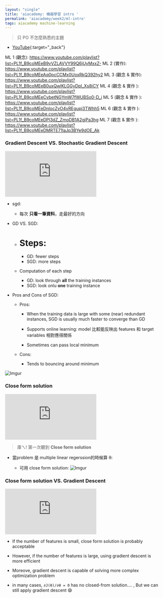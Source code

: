 ```yaml
---
layout: "single"
title: 'aiacademy: 機器學習 intro '
permalink: 'aiacademy/week2/ml-intro'
tags: aiacademy machine-learning
---
```


> 只 PO 不怎麼熟悉的主題

- [YouTube](https://www.youtube.com/playlist?list=PL1f_B9coMEeB9vVZLAVVY99Q6jUyMxxZ-){:target="_back"}


ML 1 (觀念): https://www.youtube.com/playlist?list=PL1f_B9coMEeB9vVZLAVVY99Q6jUyMxxZ-
ML 2 (實作): https://www.youtube.com/playlist?list=PL1f_B9coMEeAq0pcCCMx0UoxRkQ392hy2
ML 3 (觀念 & 實作): https://www.youtube.com/playlist?list=PL1f_B9coMEeB0uxQwlKLGGyDpI_Xs8iCY
ML 4 (觀念 & 實作 ): https://www.youtube.com/playlist?list=PL1f_B9coMEeCvbetNGYmW7fWUBSo0-D_i
ML 5 (觀念 & 實作 ): https://www.youtube.com/playlist?list=PL1f_B9coMEeDnlocZvO4vREgupj3TWhh5
ML 6 (觀念 & 實作 ): https://www.youtube.com/playlist?list=PL1f_B9coMEeDPl3dZ_ZmoDB1A2gjPa3hg
ML 7 (觀念 & 實作 ): https://www.youtube.com/playlist?list=PL1f_B9coMEeDMRTE71laJp3BYe9dOE_Ak


### Gradient Descent VS. Stochastic Gradient Descent

<iframe src="https://www.youtube.com/embed/93BIDobkD5A" frameborder="0" allow="accelerometer; autoplay; encrypted-media; gyroscope; picture-in-picture" allowfullscreen></iframe>


- sgd:
   - 每次 __只看一筆資料__，走最好的方向

- GD VS. SGD:
   
   - # Steps:
      
      - GD: fewer steps
      - SGD: more steps

  - Computation of each step

     - GD: look through __all__ the training instances 
     - SGD: look onlu __one__ training instance

- Pros and Cons of SGD:

   - Pros:
      - When the training data is large with some (near) redundant instances, SGD is usually much faster to converge than GD

      - Supports online learning: model 比較能反映出 features 和 target variables 相對應得關係

      - Sometimes can pass local minimum

   - Cons:
      
      - Tends to bouncing around minimum


![Imgur](https://i.imgur.com/gTASud6.gif)


### Close form solution

<iframe src="https://www.youtube.com/embed/8Wn2jTR7YUw" frameborder="0" allow="accelerometer; autoplay; encrypted-media; gyroscope; picture-in-picture" allowfullscreen></iframe>

> 庫ㄟ! 第一次聽到 __Close form solution__

- 當problem 是 multiple linear regerssion的時候算 θ: 
   
   - 可用 close form solution:
   ![Imgur](https://i.imgur.com/7J04maK.gif)


### Close form solution VS. Gradient Descent

<iframe src="https://www.youtube.com/embed/BL-KCFlCqFI" frameborder="0" allow="accelerometer; autoplay; encrypted-media; gyroscope; picture-in-picture" allowfullscreen></iframe>


- If the number of features is small, close form solution is probably acceptable 

- However, if the number of features is large, using gradient descent is more efficient

- Moreove, gradient descent is capable of solving more complex optimization problem

- in many cases, `∂J(θ)/∂θ = 0` has no closed-from solution.... , But we can still apply gradient descent :smile:

